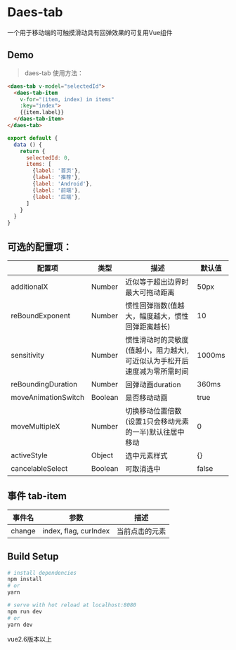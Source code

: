 
# Daes-tab


 一个用于移动端的可触摸滑动具有回弹效果的可复用Vue组件

## Demo

> daes-tab 使用方法：

```html
<daes-tab v-model="selectedId">
  <daes-tab-item
    v-for="(item, index) in items"
    :key="index">
    {{item.label}}
  </daes-tab-item>
</daes-tab>
```
```javascript
export default {
  data () {
    return {
      selectedId: 0,
      items: [
        {label: '首页'},
        {label: '推荐'},
        {label: 'Android'},
        {label: '前端'},
        {label: '后端'},
      ]
    }
  }
}
```

## 可选的配置项：

 配置项 | 类型 | 描述 | 默认值 
--------|---------|-------|-----
 additionalX | Number | 近似等于超出边界时最大可拖动距离 | 50px 
 reBoundExponent | Number | 惯性回弹指数(值越大，幅度越大，惯性回弹距离越长) | 10 
 sensitivity | Number | 惯性滑动时的灵敏度(值越小，阻力越大),可近似认为手松开后速度减为零所需时间 | 1000ms 
 reBoundingDuration | Number | 回弹动画duration | 360ms 
 moveAnimationSwitch | Boolean | 是否移动动画 | true
 moveMultipleX | Number | 切换移动位置倍数(设置1只会移动元素的一半)默认往居中移动 | 0
 activeStyle | Object | 选中元素样式 | {}
 cancelableSelect | Boolean | 可取消选中 | false


## 事件 tab-item

 事件名 | 参数 | 描述 
 --------|---------|---------
 change | index, flag, curIndex | 当前点击的元素

## Build Setup

```bash
# install dependencies
npm install
# or
yarn

# serve with hot reload at localhost:8080
npm run dev
# or
yarn dev

```
vue2.6版本以上
